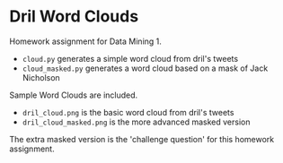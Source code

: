 # Dril Word Clouds

Homework assignment for Data Mining 1.
- `cloud.py` generates a simple word cloud from dril's tweets
- `cloud_masked.py` generates a word cloud based on a mask of Jack Nicholson

Sample Word Clouds are included.
- `dril_cloud.png` is the basic word cloud from dril's tweets
- `dril_cloud_masked.png` is the more advanced masked version

The extra masked version is the 'challenge question' for this homework assignment.